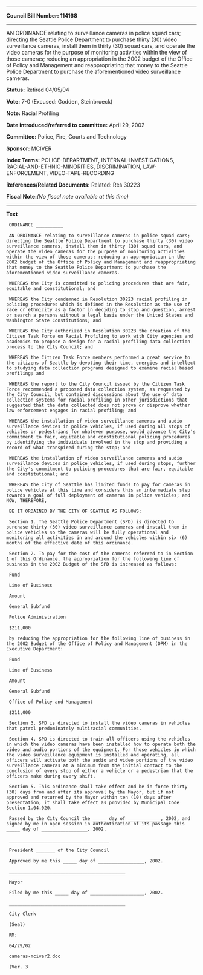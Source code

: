 

********

**Council Bill Number: 114168**
********

 AN ORDINANCE relating to surveillance cameras in police squad cars; directing the Seattle Police Department to purchase thirty (30) video surveillance cameras, install them in thirty (30) squad cars, and operate the video cameras for the purpose of monitoring activities within the view of those cameras; reducing an appropriation in the 2002 budget of the Office of Policy and Management and reappropriating that money to the Seattle Police Department to purchase the aforementioned video surveillance cameras.

**Status:** Retired 04/05/04
   
**Vote:** 7-0 (Excused: Godden, Steinbrueck)
   
**Note:** Racial Profiling

   
**Date introduced/referred to committee:** April 29, 2002
   
**Committee:** Police, Fire, Courts and Technology
   
**Sponsor:** MCIVER
   
   
**Index Terms:** POLICE-DEPARTMENT, INTERNAL-INVESTIGATIONS, RACIAL-AND-ETHNIC-MINORITIES, DISCRIMINATION, LAW-ENFORCEMENT, VIDEO-TAPE-RECORDING

**References/Related Documents:** Related: Res 30223

**Fiscal Note:**_(No fiscal note available at this time)_

********

**Text**
   
```
 ORDINANCE __________

 AN ORDINANCE relating to surveillance cameras in police squad cars; directing the Seattle Police Department to purchase thirty (30) video surveillance cameras, install them in thirty (30) squad cars, and operate the video cameras for the purpose of monitoring activities within the view of those cameras; reducing an appropriation in the 2002 budget of the Office of Policy and Management and reappropriating that money to the Seattle Police Department to purchase the aforementioned video surveillance cameras.

 WHEREAS the City is committed to policing procedures that are fair, equitable and constitutional; and

 WHEREAS the City condemned in Resolution 30223 racial profiling in policing procedures which is defined in the Resolution as the use of race or ethnicity as a factor in deciding to stop and question, arrest or search a persons without a legal basis under the United States and Washington State Constitutions; and

 WHEREAS the City authorized in Resolution 30223 the creation of the Citizen Task Force on Racial Profiling to work with City agencies and academics to propose a design for a racial profiling data collection process to the City Council; and

 WHEREAS the Citizen Task Force members performed a great service to the citizens of Seattle by devoting their time, energies and intellect to studying data collection programs designed to examine racial based profiling; and

 WHEREAS the report to the City Council issued by the Citizen Task Force recommended a proposed data collection system, as requested by the City Council, but contained discussions about the use of data collection systems for racial profiling in other jurisdictions that suggested that the data collected does not prove or disprove whether law enforcement engages in racial profiling; and

 WHEREAS the installation of video surveillance cameras and audio surveillance devices in police vehicles, if used during all stops of vehicles or pedestrians for whatever purpose, would advance the City's commitment to fair, equitable and constitutional policing procedures by identifying the individuals involved in the stop and providing a record of what transpired during the stop; and

 WHEREAS the installation of video surveillance cameras and audio surveillance devices in police vehicles, if used during stops, further the City's commitment to policing procedures that are fair, equitable and constitutional; and

 WHEREAS the City of Seattle has limited funds to pay for cameras in police vehicles at this time and considers this an intermediate step towards a goal of full deployment of cameras in police vehicles; and NOW, THEREFORE,

 BE IT ORDAINED BY THE CITY OF SEATTLE AS FOLLOWS:

 Section 1. The Seattle Police Department (SPD) is directed to purchase thirty (30) video surveillance cameras and install them in police vehicles so the cameras will be fully operational and monitoring all activities in and around the vehicles within six (6) months of the effective date of this ordinance.

 Section 2. To pay for the cost of the cameras referred to in Section 1 of this Ordinance, the appropriation for the following line of business in the 2002 Budget of the SPD is increased as follows:

 Fund

 Line of Business

 Amount

 General Subfund

 Police Administration

 $211,000

 by reducing the appropriation for the following line of business in the 2002 Budget of the Office of Policy and Management (OPM) in the Executive Department:

 Fund

 Line of Business

 Amount

 General Subfund

 Office of Policy and Management

 $211,000

 Section 3. SPD is directed to install the video cameras in vehicles that patrol predominately multiracial communities.

 Section 4. SPD is directed to train all officers using the vehicles in which the video cameras have been installed how to operate both the video and audio portions of the equipment. For those vehicles in which the video surveillance equipment is installed and operating, all officers will activate both the audio and video portions of the video surveillance cameras at a minimum from the initial contact to the conclusion of every stop of either a vehicle or a pedestrian that the officers make during every shift.

 Section 5. This ordinance shall take effect and be in force thirty (30) days from and after its approval by the Mayor, but if not approved and returned by the Mayor within ten (10) days after presentation, it shall take effect as provided by Municipal Code Section 1.04.020.

 Passed by the City Council the _____ day of ____________, 2002, and signed by me in open session in authentication of its passage this _____ day of _________________, 2002.

 _____________________________________

 President _______ of the City Council

 Approved by me this _____ day of _________________, 2002.

 ___________________________________________

 Mayor

 Filed by me this _____ day of ____________________, 2002.

 ___________________________________________

 City Clerk

 (Seal)

 RM:

 04/29/02

 cameras-mciver2.doc

 (Ver. 3

```
